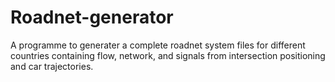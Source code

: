 # Roadnet-generator
A programme to generater a complete roadnet system files for different countries containing flow, network, and signals from intersection positioning and car trajectories.
